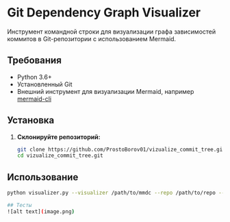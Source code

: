 # Git Dependency Graph Visualizer

Инструмент командной строки для визуализации графа зависимостей коммитов в Git-репозитории с использованием Mermaid.

## Требования

- Python 3.6+
- Установленный Git
- Внешний инструмент для визуализации Mermaid, например [mermaid-cli](https://github.com/mermaid-js/mermaid-cli)

## Установка

1. **Склонируйте репозиторий:**

    ```bash
    git clone https://github.com/ProstoBorov01/vizualize_commit_tree.git
    cd vizualize_commit_tree.git
    ```

## Использование

```bash
python visualizer.py --visualizer /path/to/mmdc --repo /path/to/repo --output graph.png --branch main

## Тесты
![alt text](image.png)
